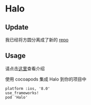 # Halo

## Update

我已经将方圆分离成了新的 [repo](https://github.com/HaloWang/FangYuan)

## Usage

请点击[这里](http://halowang.github.io/2016/03/09/introduction-of-Halo/)查看介绍

使用 cocoapods 集成 Halo 到你的项目中

```
platform :ios, '8.0'
use_frameworks!
pod 'Halo'
```
